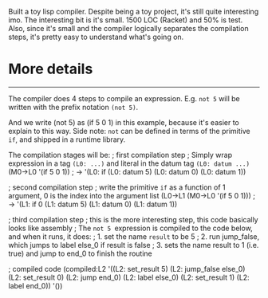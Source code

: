 Built a toy lisp compiler. Despite being a toy project, it's still quite interesting imo. 
The interesting bit is it's small. 1500 LOC (Racket) and 50% is test. 
Also, since it's small and the compiler logically separates the compilation steps, it's pretty easy to understand what's going on.

# More details
---
The compiler does 4 steps to compile an expression.
E.g. `not 5` will be written with the prefix notation `(not 5)`.

And we write (not 5) as (if 5 0 1) in this example, because it's easier to explain to this way. 
Side note: `not` can be defined in terms of the primitive `if`, and shipped in a runtime library.

The compilation stages will be:
; first compilation step
; Simply wrap expression in a tag `(L0: ...)` and literal in the datum tag `(L0: datum ...)`
(M0→L0 '(if 5 0 1)) ; -> '(L0: if (L0: datum 5) (L0: datum 0) (L0: datum 1))

; second compilation step
; write the primitive `if` as a function of 1 argument, 0 is the index into the argument list
(L0→L1 (M0→L0 '(if 5 0 1))) ; -> '(L1: if 0 (L1: datum 5) (L1: datum 0) (L1: datum 1))

; third compilation step
; this is the more interesting step, this code basically looks like assembly
; The `not 5 `expression is compiled to the code below, and when it runs, it does: 
; 1. set the name `result` to be 5
; 2. run jump_false, which jumps to label else_0 if result is false
; 3. sets the name result to 1 (i.e. true) and jump to end_0 to finish the routine

; compiled code
(compiled:L2
 '((L2: set_result 5)
   (L2: jump_false else_0)
   (L2: set_result 0)
   (L2: jump end_0)
   (L2: label else_0)
   (L2: set_result 1)
   (L2: label end_0))
 '())
